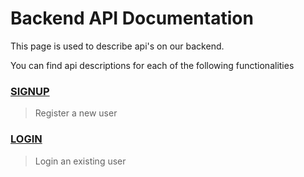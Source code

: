 # Backend API Documentation

This page is used to describe api's on our backend.

You can find api descriptions for each of the following functionalities

### [SIGNUP](signup.md)
> Register a new user

### [LOGIN](login.md)
> Login an existing user